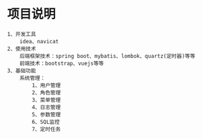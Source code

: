 # 项目说明
    1、开发工具
        idea、navicat
    2、使用技术
        后端框架技术：spring boot、mybatis、lombok、quartz(定时器)等等
        前端技术：bootstrap、vuejs等等
    3、基础功能
        系统管理：
            1、用户管理
            2、角色管理
            3、菜单管理
            4、日志管理  
            5、参数管理
            6、SQL监控
            7、定时任务